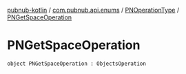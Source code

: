 [pubnub-kotlin](../../index.md) / [com.pubnub.api.enums](../index.md) / [PNOperationType](index.md) / [PNGetSpaceOperation](./-p-n-get-space-operation.md)

# PNGetSpaceOperation

`object PNGetSpaceOperation : ObjectsOperation`